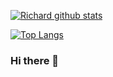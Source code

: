 [![Richard github stats](https://github-readme-stats.vercel.app/api?username=rsaz&count_private=true&show_icons=true&theme=dracula)](https://github.com/rsaz/github-readme-stats)

[![Top Langs](https://github-readme-stats.vercel.app/api/top-langs/?username=rsaz&theme=dracula)](https://github.com/anuraghazra/github-readme-stats)

### Hi there 👋

<!--
**rsaz/rsaz** is a ✨ _special_ ✨ repository because its `README.md` (this file) appears on your GitHub profile.

Here are some ideas to get you started:

- 🔭 I’m currently working on ...
- 🌱 I’m currently learning ...
- 👯 I’m looking to collaborate on ...
- 🤔 I’m looking for help with ...
- 💬 Ask me about ...
- 📫 How to reach me: ...
- 😄 Pronouns: ...
- ⚡ Fun fact: ...
-->
